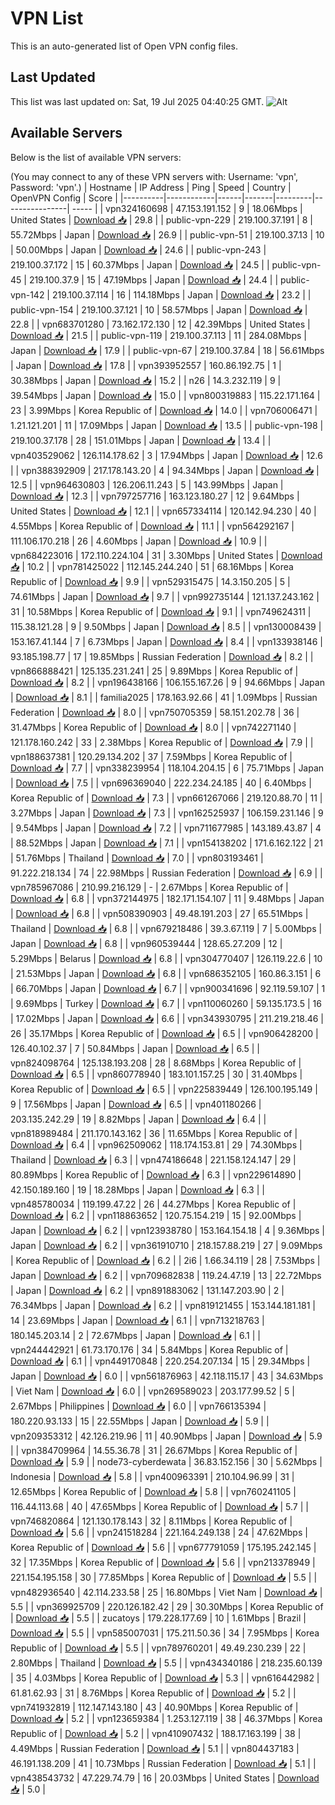# VPN List

This is an auto-generated list of Open VPN config files.

## Last Updated

This list was last updated on: Sat, 19 Jul 2025 04:40:25 GMT.
![Alt](https://repobeats.axiom.co/api/embed/186b98318ef1479477931607c1ad7d823f12451f.svg "Repobeats analytics image")

## Available Servers

Below is the list of available VPN servers:

(You may connect to any of these VPN servers with: Username: 'vpn', Password: 'vpn'.)
| Hostname | IP Address | Ping | Speed | Country | OpenVPN Config | Score |
|----------|------------|------|-------|---------|----------------| ----- |
| vpn324160698 | 47.153.191.152 | 9 | 18.06Mbps | United States | [Download 📥](./configs/server_0_US.ovpn) | 29.8 |
| public-vpn-229 | 219.100.37.191 | 8 | 55.72Mbps | Japan | [Download 📥](./configs/server_1_JP.ovpn) | 26.9 |
| public-vpn-51 | 219.100.37.13 | 10 | 50.00Mbps | Japan | [Download 📥](./configs/server_2_JP.ovpn) | 24.6 |
| public-vpn-243 | 219.100.37.172 | 15 | 60.37Mbps | Japan | [Download 📥](./configs/server_3_JP.ovpn) | 24.5 |
| public-vpn-45 | 219.100.37.9 | 15 | 47.19Mbps | Japan | [Download 📥](./configs/server_4_JP.ovpn) | 24.4 |
| public-vpn-142 | 219.100.37.114 | 16 | 114.18Mbps | Japan | [Download 📥](./configs/server_5_JP.ovpn) | 23.2 |
| public-vpn-154 | 219.100.37.121 | 10 | 58.57Mbps | Japan | [Download 📥](./configs/server_6_JP.ovpn) | 22.8 |
| vpn683701280 | 73.162.172.130 | 12 | 42.39Mbps | United States | [Download 📥](./configs/server_7_US.ovpn) | 21.5 |
| public-vpn-119 | 219.100.37.113 | 11 | 284.08Mbps | Japan | [Download 📥](./configs/server_8_JP.ovpn) | 17.9 |
| public-vpn-67 | 219.100.37.84 | 18 | 56.61Mbps | Japan | [Download 📥](./configs/server_9_JP.ovpn) | 17.8 |
| vpn393952557 | 160.86.192.75 | 1 | 30.38Mbps | Japan | [Download 📥](./configs/server_10_JP.ovpn) | 15.2 |
| n26 | 14.3.232.119 | 9 | 39.54Mbps | Japan | [Download 📥](./configs/server_11_JP.ovpn) | 15.0 |
| vpn800319883 | 115.22.171.164 | 23 | 3.99Mbps | Korea Republic of | [Download 📥](./configs/server_12_KR.ovpn) | 14.0 |
| vpn706006471 | 1.21.121.201 | 11 | 17.09Mbps | Japan | [Download 📥](./configs/server_13_JP.ovpn) | 13.5 |
| public-vpn-198 | 219.100.37.178 | 28 | 151.01Mbps | Japan | [Download 📥](./configs/server_14_JP.ovpn) | 13.4 |
| vpn403529062 | 126.114.178.62 | 3 | 17.94Mbps | Japan | [Download 📥](./configs/server_15_JP.ovpn) | 12.6 |
| vpn388392909 | 217.178.143.20 | 4 | 94.34Mbps | Japan | [Download 📥](./configs/server_16_JP.ovpn) | 12.5 |
| vpn964630803 | 126.206.11.243 | 5 | 143.99Mbps | Japan | [Download 📥](./configs/server_17_JP.ovpn) | 12.3 |
| vpn797257716 | 163.123.180.27 | 12 | 9.64Mbps | United States | [Download 📥](./configs/server_18_US.ovpn) | 12.1 |
| vpn657334114 | 120.142.94.230 | 40 | 4.55Mbps | Korea Republic of | [Download 📥](./configs/server_19_KR.ovpn) | 11.1 |
| vpn564292167 | 111.106.170.218 | 26 | 4.60Mbps | Japan | [Download 📥](./configs/server_20_JP.ovpn) | 10.9 |
| vpn684223016 | 172.110.224.104 | 31 | 3.30Mbps | United States | [Download 📥](./configs/server_21_US.ovpn) | 10.2 |
| vpn781425022 | 112.145.244.240 | 51 | 68.16Mbps | Korea Republic of | [Download 📥](./configs/server_22_KR.ovpn) | 9.9 |
| vpn529315475 | 14.3.150.205 | 5 | 74.61Mbps | Japan | [Download 📥](./configs/server_23_JP.ovpn) | 9.7 |
| vpn992735144 | 121.137.243.162 | 31 | 10.58Mbps | Korea Republic of | [Download 📥](./configs/server_24_KR.ovpn) | 9.1 |
| vpn749624311 | 115.38.121.28 | 9 | 9.50Mbps | Japan | [Download 📥](./configs/server_25_JP.ovpn) | 8.5 |
| vpn130008439 | 153.167.41.144 | 7 | 6.73Mbps | Japan | [Download 📥](./configs/server_26_JP.ovpn) | 8.4 |
| vpn133938146 | 93.185.198.77 | 17 | 19.85Mbps | Russian Federation | [Download 📥](./configs/server_27_RU.ovpn) | 8.2 |
| vpn866888421 | 125.135.231.241 | 25 | 9.89Mbps | Korea Republic of | [Download 📥](./configs/server_28_KR.ovpn) | 8.2 |
| vpn196438166 | 106.155.167.26 | 9 | 94.66Mbps | Japan | [Download 📥](./configs/server_29_JP.ovpn) | 8.1 |
| familia2025 | 178.163.92.66 | 41 | 1.09Mbps | Russian Federation | [Download 📥](./configs/server_30_RU.ovpn) | 8.0 |
| vpn750705359 | 58.151.202.78 | 36 | 31.47Mbps | Korea Republic of | [Download 📥](./configs/server_31_KR.ovpn) | 8.0 |
| vpn742271140 | 121.178.160.242 | 33 | 2.38Mbps | Korea Republic of | [Download 📥](./configs/server_32_KR.ovpn) | 7.9 |
| vpn188637381 | 120.29.134.202 | 37 | 7.59Mbps | Korea Republic of | [Download 📥](./configs/server_33_KR.ovpn) | 7.7 |
| vpn338239954 | 118.104.204.15 | 6 | 75.71Mbps | Japan | [Download 📥](./configs/server_34_JP.ovpn) | 7.5 |
| vpn696369040 | 222.234.24.185 | 40 | 6.40Mbps | Korea Republic of | [Download 📥](./configs/server_35_KR.ovpn) | 7.3 |
| vpn661267066 | 219.120.88.70 | 11 | 3.27Mbps | Japan | [Download 📥](./configs/server_36_JP.ovpn) | 7.3 |
| vpn162525937 | 106.159.231.146 | 9 | 9.54Mbps | Japan | [Download 📥](./configs/server_37_JP.ovpn) | 7.2 |
| vpn711677985 | 143.189.43.87 | 4 | 88.52Mbps | Japan | [Download 📥](./configs/server_38_JP.ovpn) | 7.1 |
| vpn154138202 | 171.6.162.122 | 21 | 51.76Mbps | Thailand | [Download 📥](./configs/server_39_TH.ovpn) | 7.0 |
| vpn803193461 | 91.222.218.134 | 74 | 22.98Mbps | Russian Federation | [Download 📥](./configs/server_40_RU.ovpn) | 6.9 |
| vpn785967086 | 210.99.216.129 | - | 2.67Mbps | Korea Republic of | [Download 📥](./configs/server_41_KR.ovpn) | 6.8 |
| vpn372144975 | 182.171.154.107 | 11 | 9.48Mbps | Japan | [Download 📥](./configs/server_42_JP.ovpn) | 6.8 |
| vpn508390903 | 49.48.191.203 | 27 | 65.51Mbps | Thailand | [Download 📥](./configs/server_43_TH.ovpn) | 6.8 |
| vpn679218486 | 39.3.67.119 | 7 | 5.00Mbps | Japan | [Download 📥](./configs/server_44_JP.ovpn) | 6.8 |
| vpn960539444 | 128.65.27.209 | 12 | 5.29Mbps | Belarus | [Download 📥](./configs/server_45_BY.ovpn) | 6.8 |
| vpn304770407 | 126.119.22.6 | 10 | 21.53Mbps | Japan | [Download 📥](./configs/server_46_JP.ovpn) | 6.8 |
| vpn686352105 | 160.86.3.151 | 6 | 66.70Mbps | Japan | [Download 📥](./configs/server_47_JP.ovpn) | 6.7 |
| vpn900341696 | 92.119.59.107 | 1 | 9.69Mbps | Turkey | [Download 📥](./configs/server_48_TR.ovpn) | 6.7 |
| vpn110060260 | 59.135.173.5 | 16 | 17.02Mbps | Japan | [Download 📥](./configs/server_49_JP.ovpn) | 6.6 |
| vpn343930795 | 211.219.218.46 | 26 | 35.17Mbps | Korea Republic of | [Download 📥](./configs/server_50_KR.ovpn) | 6.5 |
| vpn906428200 | 126.40.102.37 | 7 | 50.84Mbps | Japan | [Download 📥](./configs/server_51_JP.ovpn) | 6.5 |
| vpn824098764 | 125.138.193.208 | 28 | 8.68Mbps | Korea Republic of | [Download 📥](./configs/server_52_KR.ovpn) | 6.5 |
| vpn860778940 | 183.101.157.25 | 30 | 31.40Mbps | Korea Republic of | [Download 📥](./configs/server_53_KR.ovpn) | 6.5 |
| vpn225839449 | 126.100.195.149 | 9 | 17.56Mbps | Japan | [Download 📥](./configs/server_54_JP.ovpn) | 6.5 |
| vpn401180266 | 203.135.242.29 | 19 | 8.82Mbps | Japan | [Download 📥](./configs/server_55_JP.ovpn) | 6.4 |
| vpn818989484 | 211.170.143.162 | 36 | 11.65Mbps | Korea Republic of | [Download 📥](./configs/server_56_KR.ovpn) | 6.4 |
| vpn962509062 | 118.174.153.81 | 29 | 74.30Mbps | Thailand | [Download 📥](./configs/server_57_TH.ovpn) | 6.3 |
| vpn474186648 | 221.158.124.147 | 29 | 80.89Mbps | Korea Republic of | [Download 📥](./configs/server_58_KR.ovpn) | 6.3 |
| vpn229614890 | 42.150.189.160 | 19 | 18.28Mbps | Japan | [Download 📥](./configs/server_59_JP.ovpn) | 6.3 |
| vpn485780034 | 119.199.47.22 | 26 | 44.27Mbps | Korea Republic of | [Download 📥](./configs/server_60_KR.ovpn) | 6.2 |
| vpn118863652 | 120.75.154.219 | 15 | 92.00Mbps | Japan | [Download 📥](./configs/server_61_JP.ovpn) | 6.2 |
| vpn123938780 | 153.164.154.18 | 4 | 9.36Mbps | Japan | [Download 📥](./configs/server_62_JP.ovpn) | 6.2 |
| vpn361910710 | 218.157.88.219 | 27 | 9.09Mbps | Korea Republic of | [Download 📥](./configs/server_63_KR.ovpn) | 6.2 |
| 2i6 | 1.66.34.119 | 28 | 7.53Mbps | Japan | [Download 📥](./configs/server_64_JP.ovpn) | 6.2 |
| vpn709682838 | 119.24.47.19 | 13 | 22.72Mbps | Japan | [Download 📥](./configs/server_65_JP.ovpn) | 6.2 |
| vpn891883062 | 131.147.203.90 | 2 | 76.34Mbps | Japan | [Download 📥](./configs/server_66_JP.ovpn) | 6.2 |
| vpn819121455 | 153.144.181.181 | 14 | 23.69Mbps | Japan | [Download 📥](./configs/server_67_JP.ovpn) | 6.1 |
| vpn713218763 | 180.145.203.14 | 2 | 72.67Mbps | Japan | [Download 📥](./configs/server_68_JP.ovpn) | 6.1 |
| vpn244442921 | 61.73.170.176 | 34 | 5.84Mbps | Korea Republic of | [Download 📥](./configs/server_69_KR.ovpn) | 6.1 |
| vpn449170848 | 220.254.207.134 | 15 | 29.34Mbps | Japan | [Download 📥](./configs/server_70_JP.ovpn) | 6.0 |
| vpn561876963 | 42.118.115.17 | 43 | 34.63Mbps | Viet Nam | [Download 📥](./configs/server_71_VN.ovpn) | 6.0 |
| vpn269589023 | 203.177.99.52 | 5 | 2.67Mbps | Philippines | [Download 📥](./configs/server_72_PH.ovpn) | 6.0 |
| vpn766135394 | 180.220.93.133 | 15 | 22.55Mbps | Japan | [Download 📥](./configs/server_73_JP.ovpn) | 5.9 |
| vpn209353312 | 42.126.219.96 | 11 | 40.90Mbps | Japan | [Download 📥](./configs/server_74_JP.ovpn) | 5.9 |
| vpn384709964 | 14.55.36.78 | 31 | 26.67Mbps | Korea Republic of | [Download 📥](./configs/server_75_KR.ovpn) | 5.9 |
| node73-cyberdewata | 36.83.152.156 | 30 | 5.62Mbps | Indonesia | [Download 📥](./configs/server_76_ID.ovpn) | 5.8 |
| vpn400963391 | 210.104.96.99 | 31 | 12.65Mbps | Korea Republic of | [Download 📥](./configs/server_77_KR.ovpn) | 5.8 |
| vpn760241105 | 116.44.113.68 | 40 | 47.65Mbps | Korea Republic of | [Download 📥](./configs/server_78_KR.ovpn) | 5.7 |
| vpn746820864 | 121.130.178.143 | 32 | 8.11Mbps | Korea Republic of | [Download 📥](./configs/server_79_KR.ovpn) | 5.6 |
| vpn241518284 | 221.164.249.138 | 24 | 47.62Mbps | Korea Republic of | [Download 📥](./configs/server_80_KR.ovpn) | 5.6 |
| vpn677791059 | 175.195.242.145 | 32 | 17.35Mbps | Korea Republic of | [Download 📥](./configs/server_81_KR.ovpn) | 5.6 |
| vpn213378949 | 221.154.195.158 | 30 | 77.85Mbps | Korea Republic of | [Download 📥](./configs/server_82_KR.ovpn) | 5.5 |
| vpn482936540 | 42.114.233.58 | 25 | 16.80Mbps | Viet Nam | [Download 📥](./configs/server_83_VN.ovpn) | 5.5 |
| vpn369925709 | 220.126.182.42 | 29 | 30.30Mbps | Korea Republic of | [Download 📥](./configs/server_84_KR.ovpn) | 5.5 |
| zucatoys | 179.228.177.69 | 10 | 1.61Mbps | Brazil | [Download 📥](./configs/server_85_BR.ovpn) | 5.5 |
| vpn585007031 | 175.211.50.36 | 34 | 7.95Mbps | Korea Republic of | [Download 📥](./configs/server_86_KR.ovpn) | 5.5 |
| vpn789760201 | 49.49.230.239 | 22 | 2.80Mbps | Thailand | [Download 📥](./configs/server_87_TH.ovpn) | 5.5 |
| vpn434340186 | 218.235.60.139 | 35 | 4.03Mbps | Korea Republic of | [Download 📥](./configs/server_88_KR.ovpn) | 5.3 |
| vpn616442982 | 61.81.62.93 | 31 | 8.76Mbps | Korea Republic of | [Download 📥](./configs/server_89_KR.ovpn) | 5.2 |
| vpn741932819 | 112.147.143.180 | 43 | 40.90Mbps | Korea Republic of | [Download 📥](./configs/server_90_KR.ovpn) | 5.2 |
| vpn123659384 | 1.253.127.119 | 38 | 46.37Mbps | Korea Republic of | [Download 📥](./configs/server_91_KR.ovpn) | 5.2 |
| vpn410907432 | 188.17.163.199 | 38 | 4.49Mbps | Russian Federation | [Download 📥](./configs/server_92_RU.ovpn) | 5.1 |
| vpn804437183 | 46.191.138.209 | 41 | 10.73Mbps | Russian Federation | [Download 📥](./configs/server_93_RU.ovpn) | 5.1 |
| vpn438543732 | 47.229.74.79 | 16 | 20.03Mbps | United States | [Download 📥](./configs/server_94_US.ovpn) | 5.0 |
